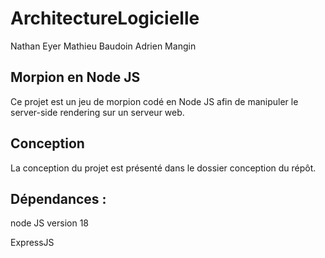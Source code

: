 # ArchitectureLogicielle 

Nathan Eyer
Mathieu Baudoin
Adrien Mangin

## Morpion en Node JS

Ce projet est un jeu de morpion codé en Node JS afin de manipuler le server-side rendering sur un serveur web.

## Conception 

La conception du projet est présenté dans le dossier conception du répôt.

## Dépendances :

node JS version 18

ExpressJS
